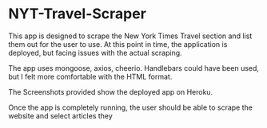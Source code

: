 # NYT-Travel-Scraper
This app is designed to scrape the New York Times Travel section and list them out for the user to use. At this point in time, the application is deployed, but facing issues with the actual scraping. 

The app uses mongoose, axios, cheerio. Handlebars could have been used, but I felt more comfortable with the HTML format. 

The Screenshots provided show the deployed app on Heroku. 

Once the app is completely running, the user should be able to scrape the website and select articles they 
